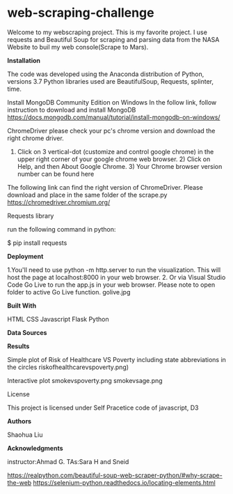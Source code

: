 # web-scraping-challenge

Welcome to my webscraping project. This is my favorite project. I use requests and Beautiful Soup for scraping and parsing data from the NASA Website to buil my web console(Scrape to Mars). 

**Installation**

The code was developed using the Anaconda distribution of Python, versions 3.7 Python libraries used are BeautifulSoup, Requests, splinter, time.

Install MongoDB Community Edition on Windows
In the follow link, follow instruction to download and install MongoDB
https://docs.mongodb.com/manual/tutorial/install-mongodb-on-windows/

ChromeDriver
please check your pc's chrome version and download the right chrome driver. 

1) Click on 3 vertical-dot (customize and control google chrome) in the upper right corner of your google chrome web browser. 2) Click on Help, and then About Google Chrome. 3) Your Chrome browser version number can be found here

The following link can find the right version of ChromeDriver. Please download and place in the same folder of the scrape.py
https://chromedriver.chromium.org/

Requests library

run the following command in python:

$ pip install requests



**Deployment**

1.You'll need to use python -m http.server to run the visualization. This will host the page at localhost:8000 in your web browser. 2. Or via Visual Studio Code Go Live to run the app.js in your web browser. Please note to open folder to active Go Live function. golive.jpg

**Built With**

HTML 
CSS 
Javascript
Flask
Python


**Data Sources**


**Results**

Simple plot of Risk of Healthcare VS Poverty including state abbreviations in the circles
riskofhealthcarevspoverty.png)

Interactive plot smokevspoverty.png
smokevsage.png

License

This project is licensed under Self Pracetice code of javascript, D3

**Authors**

Shaohua Liu

**Acknowledgments**

instructor:Ahmad G. TAs:Sara H and Sneid

https://realpython.com/beautiful-soup-web-scraper-python/#why-scrape-the-web
https://selenium-python.readthedocs.io/locating-elements.html
